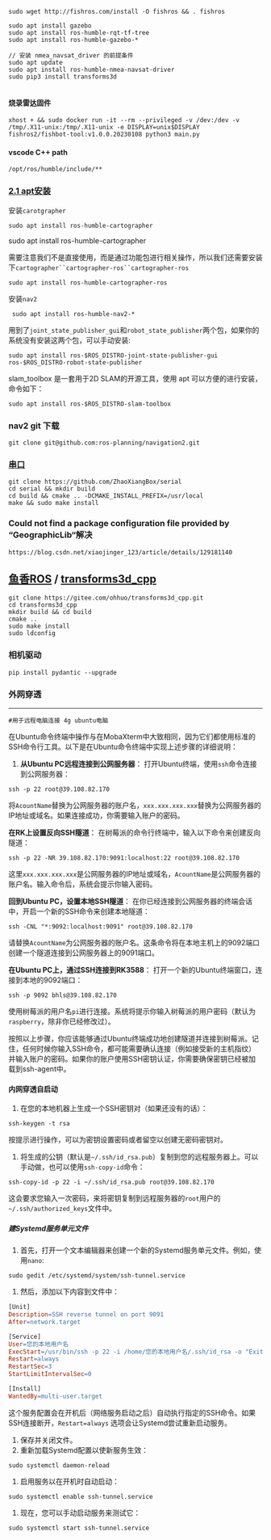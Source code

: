 ```shell
sudo wget http://fishros.com/install -O fishros && . fishros

sudo apt install gazebo
sudo apt install ros-humble-rqt-tf-tree
sudo apt install ros-humble-gazebo-*

// 安装 nmea_navsat_driver 的前提条件
sudo apt update
sudo apt install ros-humble-nmea-navsat-driver
sudo pip3 install transforms3d


```

#### 烧录雷达固件

```shell
xhost + && sudo docker run -it --rm --privileged -v /dev:/dev -v /tmp/.X11-unix:/tmp/.X11-unix -e DISPLAY=unix$DISPLAY fishros2/fishbot-tool:v1.0.0.20230108 python3 main.py
```

#### vscode C++ path

```
/opt/ros/humble/include/**
```

### [2.1 apt安装](https://fishros.com/d2lros2/#/humble/chapt10/get_started/2.Carto介绍及安装?id=_21-apt安装)

安装`carotgrapher`

```shell
sudo apt install ros-humble-cartographer
```

sudo apt install ros-humble-cartographer

需要注意我们不是直接使用，而是通过功能包进行相关操作，所以我们还需要安装下`cartographer``cartographer-ros``cartographer-ros`

```shell
sudo apt install ros-humble-cartographer-ros
```

安装`nav2`

```shell
 sudo apt install ros-humble-nav2-*
```



用到了`joint_state_publisher_gui`和`robot_state_publisher`两个包，如果你的系统没有安装这两个包，可以手动安装:

```shell
sudo apt install ros-$ROS_DISTRO-joint-state-publisher-gui ros-$ROS_DISTRO-robot-state-publisher

```

slam_toolbox 是一套用于2D SLAM的开源工具，使用 apt 可以方便的进行安装，命令如下：

```shell
sudo apt install ros-$ROS_DISTRO-slam-toolbox
```

### nav2 git 下载

```shell
git clone git@github.com:ros-planning/navigation2.git
```

### **[串口](https://github.com/ZhaoXiangBox/serial)**

```shell
git clone https://github.com/ZhaoXiangBox/serial
cd serial && mkdir build
cd build && cmake .. -DCMAKE_INSTALL_PREFIX=/usr/local
make && sudo make install
```

### Could not find a package configuration file provided by “GeographicLib“解决

```http
https://blog.csdn.net/xiaojinger_123/article/details/129181140
```

## **[鱼香ROS](https://gitee.com/ohhuo) / [transforms3d_cpp](https://gitee.com/ohhuo/transforms3d_cpp)**

```shell
git clone https://gitee.com/ohhuo/transforms3d_cpp.git
cd transforms3d_cpp
mkdir build && cd build
cmake ..
sudo make install
sudo ldconfig
```

### 相机驱动

```shell
pip install pydantic --upgrade
```

### 外网穿透

----------------------------

```shell
#用于远程电脑连接 4g ubuntu电脑
```

在Ubuntu命令终端中操作与在MobaXterm中大致相同，因为它们都使用标准的SSH命令行工具。以下是在Ubuntu命令终端中实现上述步骤的详细说明：

1. **从Ubuntu PC远程连接到公网服务器**： 打开Ubuntu终端，使用`ssh`命令连接到公网服务器：

```shell
ssh -p 22 root@39.108.82.170
```

将`AcountName`替换为公网服务器的账户名，`xxx.xxx.xxx.xxx`替换为公网服务器的IP地址或域名。如果连接成功，你需要输入账户的密码。

**在RK上设置反向SSH隧道**： 在树莓派的命令行终端中，输入以下命令来创建反向隧道：

```shell
ssh -p 22 -NR 39.108.82.170:9091:localhost:22 root@39.108.82.170
```

这里`xxx.xxx.xxx.xxx`是公网服务器的IP地址或域名，`AcountName`是公网服务器的账户名。输入命令后，系统会提示你输入密码。

**回到Ubuntu PC，设置本地SSH隧道**： 在你已经连接到公网服务器的终端会话中，开启一个新的SSH命令来创建本地隧道：

```shell
ssh -CNL "*:9092:localhost:9091" root@39.108.82.170
```

请替换`AcountName`为公网服务器的账户名。这条命令将在本地主机上的9092端口创建一个隧道连接到公网服务器上的9091端口。

**在Ubuntu PC上，通过SSH连接到RK3588**： 打开一个新的Ubuntu终端窗口，连接到本地的9092端口：

```shell
ssh -p 9092 bhls@39.108.82.170
```

使用树莓派的用户名`pi`进行连接。系统将提示你输入树莓派的用户密码（默认为`raspberry`，除非你已经修改过）。

按照以上步骤，你应该能够通过Ubuntu终端成功地创建隧道并连接到树莓派。记住，任何时候你输入SSH命令，都可能需要确认连接（例如接受新的主机指纹）并输入账户的密码。如果你的账户使用SSH密钥认证，你需要确保密钥已经被加载到ssh-agent中。

#### 内网穿透自启动

1. 在您的本地机器上生成一个SSH密钥对（如果还没有的话）：

```shell
ssh-keygen -t rsa
```

按提示进行操作，可以为密钥设置密码或者留空以创建无密码密钥对。

1. 将生成的公钥（默认是`~/.ssh/id_rsa.pub`）复制到您的远程服务器上。可以手动做，也可以使用`ssh-copy-id`命令：

```shell
ssh-copy-id -p 22 -i ~/.ssh/id_rsa.pub root@39.108.82.170
```

这会要求您输入一次密码，来将密钥复制到远程服务器的`root`用户的`~/.ssh/authorized_keys`文件中。

##### 建Systemd服务单元文件

1. 首先，打开一个文本编辑器来创建一个新的Systemd服务单元文件。例如，使用`nano`:

```shell
sudo gedit /etc/systemd/system/ssh-tunnel.service
```

1. 然后，添加以下内容到文件中：

```makefile
[Unit]
Description=SSH reverse tunnel on port 9091
After=network.target

[Service]
User=您的本地用户名
ExecStart=/usr/bin/ssh -p 22 -i /home/您的本地用户名/.ssh/id_rsa -o "ExitOnForwardFailure yes" -o "ServerAliveInterval 60" -NR 39.108.82.170:9091:localhost:22 root@39.108.82.170
Restart=always
RestartSec=3
StartLimitIntervalSec=0

[Install]
WantedBy=multi-user.target

```

这个服务配置会在开机后（网络服务启动之后）自动执行指定的SSH命令。如果SSH连接断开，`Restart=always` 选项会让Systemd尝试重新启动服务。

1. 保存并关闭文件。
2. 重新加载Systemd配置以使新服务生效：

```shell
sudo systemctl daemon-reload
```

1. 启用服务以在开机时自动启动：

```shell
sudo systemctl enable ssh-tunnel.service
```

1. 现在，您可以手动启动服务来测试它：

```shell
sudo systemctl start ssh-tunnel.service
```